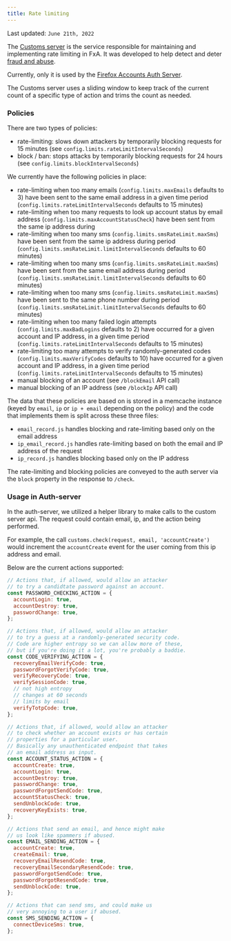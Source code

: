 ```yaml
---
title: Rate limiting
---
```


Last updated: `June 21th, 2022`

The [Customs server](https://github.com/mozilla/fxa/blob/main/packages/fxa-customs-server/README.md) is the service responsible for maintaining and implementing rate limiting in FxA.
It was developed to help detect and deter [fraud and abuse](https://wiki.mozilla.org/Identity/Firefox_Accounts/Fraud_and_abuse).

Currently, only it is used by the [Firefox Accounts Auth Server](https://github.com/mozilla/fxa-auth-server).

The Customs server uses a sliding window to keep track of the current count of a specific type of action and trims the count as needed.

### Policies

There are two types of policies:

- rate-limiting: slows down attackers by temporarily blocking requests for 15 minutes (see `config.limits.rateLimitIntervalSeconds`)
- block / ban: stops attacks by temporarily blocking requests for 24 hours (see `config.limits.blockIntervalSeconds`)

We currently have the following policies in place:

- rate-limiting when too many emails (`config.limits.maxEmails` defaults to 3) have been sent to the same email address in a given time period (`config.limits.rateLimitIntervalSeconds` defaults to 15 minutes)
- rate-limiting when too many requests to look up account status by email address (`config.limits.maxAccountStatusCheck`) have been sent from the same ip address during
- rate-limiting when too many sms (`config.limits.smsRateLimit.maxSms`) have been sent from the same ip address during period (`config.limits.smsRateLimit.limitIntervalSeconds` defaults to 60 minutes)
- rate-limiting when too many sms (`config.limits.smsRateLimit.maxSms`) have been sent from the same email address during period (`config.limits.smsRateLimit.limitIntervalSeconds` defaults to 60 minutes)
- rate-limiting when too many sms (`config.limits.smsRateLimit.maxSms`) have been sent to the same phone number during period (`config.limits.smsRateLimit.limitIntervalSeconds` defaults to 60 minutes)
- rate-limiting when too many failed login attempts (`config.limits.maxBadLogins` defaults to 2) have occurred for a given account and IP address, in a given time period (`config.limits.rateLimitIntervalSeconds` defaults to 15 minutes)
- rate-limiting too many attempts to verify randomly-generated codes (`config.limits.maxVerifyCodes` defaults to 10) have occurred for a given account and IP address, in a given time period (`config.limits.rateLimitIntervalSeconds` defaults to 15 minutes)
- manual blocking of an account (see `/blockEmail` API call)
- manual blocking of an IP address (see `/blockIp` API call)

The data that these policies are based on is stored in a memcache instance (keyed by `email`, `ip` or `ip + email` depending on the policy) and the code that implements them is split across these three files:

- `email_record.js` handles blocking and rate-limiting based only on the email address
- `ip_email_record.js` handles rate-limiting based on both the email and IP address of the request
- `ip_record.js` handles blocking based only on the IP address

The rate-limiting and blocking policies are conveyed to the auth server via the `block` property in the response to `/check`.

### Usage in Auth-server

In the auth-server, we utilized a helper library to make calls to the custom server api. The request could contain email, ip, and the action being performed.

For example, the call `customs.check(request, email, 'accountCreate')` would increment the `accountCreate` event for the user coming from this ip address and email.

Below are the current actions supported:

```javascript
// Actions that, if allowed, would allow an attacker
// to try a candidtate password against an account.
const PASSWORD_CHECKING_ACTION = {
  accountLogin: true,
  accountDestroy: true,
  passwordChange: true,
};

// Actions that, if allowed, would allow an attacker
// to try a guess at a randomly-generated security code.
// Code are higher entropy so we can allow more of these,
// but if you're doing it a lot, you're probably a baddie.
const CODE_VERIFYING_ACTION = {
  recoveryEmailVerifyCode: true,
  passwordForgotVerifyCode: true,
  verifyRecoveryCode: true,
  verifySessionCode: true,
  // not high entropy
  // changes at 60 seconds
  // limits by email
  verifyTotpCode: true,
};

// Actions that, if allowed, would allow an attacker
// to check whether an account exists or has certain
// properties for a particular user.
// Basically any unauthenticated endpoint that takes
// an email address as input.
const ACCOUNT_STATUS_ACTION = {
  accountCreate: true,
  accountLogin: true,
  accountDestroy: true,
  passwordChange: true,
  passwordForgotSendCode: true,
  accountStatusCheck: true,
  sendUnblockCode: true,
  recoveryKeyExists: true,
};

// Actions that send an email, and hence might make
// us look like spammers if abused.
const EMAIL_SENDING_ACTION = {
  accountCreate: true,
  createEmail: true,
  recoveryEmailResendCode: true,
  recoveryEmailSecondaryResendCode: true,
  passwordForgotSendCode: true,
  passwordForgotResendCode: true,
  sendUnblockCode: true,
};

// Actions that can send sms, and could make us
// very annoying to a user if abused.
const SMS_SENDING_ACTION = {
  connectDeviceSms: true,
};
```
